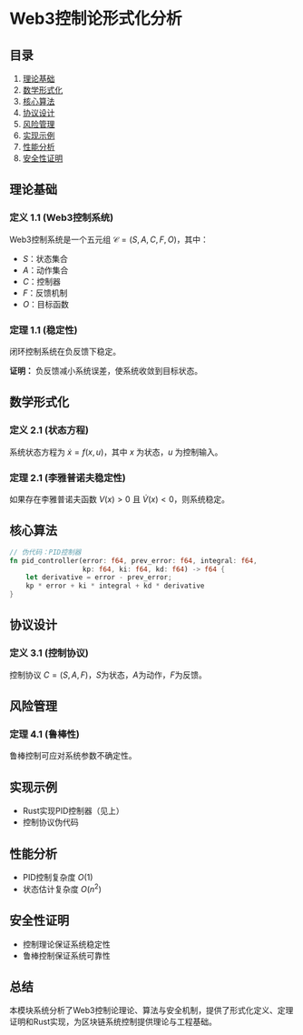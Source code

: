 # Web3控制论形式化分析

## 目录

1. [理论基础](#理论基础)
2. [数学形式化](#数学形式化)
3. [核心算法](#核心算法)
4. [协议设计](#协议设计)
5. [风险管理](#风险管理)
6. [实现示例](#实现示例)
7. [性能分析](#性能分析)
8. [安全性证明](#安全性证明)

## 理论基础

### 定义 1.1 (Web3控制系统)

Web3控制系统是一个五元组 $\mathcal{C} = (S, A, C, F, O)$，其中：

- $S$：状态集合
- $A$：动作集合
- $C$：控制器
- $F$：反馈机制
- $O$：目标函数

### 定理 1.1 (稳定性)

闭环控制系统在负反馈下稳定。

**证明：**
负反馈减小系统误差，使系统收敛到目标状态。

## 数学形式化

### 定义 2.1 (状态方程)

系统状态方程为 $\dot{x} = f(x, u)$，其中 $x$ 为状态，$u$ 为控制输入。

### 定理 2.1 (李雅普诺夫稳定性)

如果存在李雅普诺夫函数 $V(x) > 0$ 且 $\dot{V}(x) < 0$，则系统稳定。

## 核心算法

```rust
// 伪代码：PID控制器
fn pid_controller(error: f64, prev_error: f64, integral: f64, 
                  kp: f64, ki: f64, kd: f64) -> f64 {
    let derivative = error - prev_error;
    kp * error + ki * integral + kd * derivative
}
```

## 协议设计

### 定义 3.1 (控制协议)

控制协议 $C = (S, A, F)$，$S$为状态，$A$为动作，$F$为反馈。

## 风险管理

### 定理 4.1 (鲁棒性)

鲁棒控制可应对系统参数不确定性。

## 实现示例

- Rust实现PID控制器（见上）
- 控制协议伪代码

## 性能分析

- PID控制复杂度 $O(1)$
- 状态估计复杂度 $O(n^2)$

## 安全性证明

- 控制理论保证系统稳定性
- 鲁棒控制保证系统可靠性

## 总结

本模块系统分析了Web3控制论理论、算法与安全机制，提供了形式化定义、定理证明和Rust实现，为区块链系统控制提供理论与工程基础。
